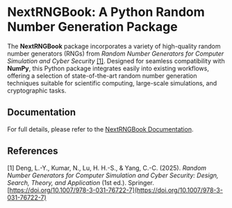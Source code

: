 # NextRNGBook: A Python Random Number Generation Package

The **NextRNGBook** package incorporates a variety of high-quality random number 
generators (RNGs) from 
*Random Number Generators for Computer Simulation and Cyber Security* [[1]](#references). 
Designed for seamless compatibility with **NumPy**, 
this Python package integrates easily into existing workflows, 
offering a selection of state-of-the-art random number generation techniques 
suitable for scientific computing, large-scale simulations, and cryptographic tasks.


## Documentation

For full details, 
please refer to the 
[NextRNGBook Documentation](https://chintunglin.github.io/nextrngbook/).


## References

[1] Deng, L.-Y., Kumar, N., Lu, H. H.-S., & Yang, C.-C. (2025). 
*Random Number Generators for Computer Simulation and Cyber Security:
 Design, Search, Theory, and Application* (1st ed.). Springer. 
 [https://doi.org/10.1007/978-3-031-76722-7](https://doi.org/10.1007/978-3-031-76722-7)